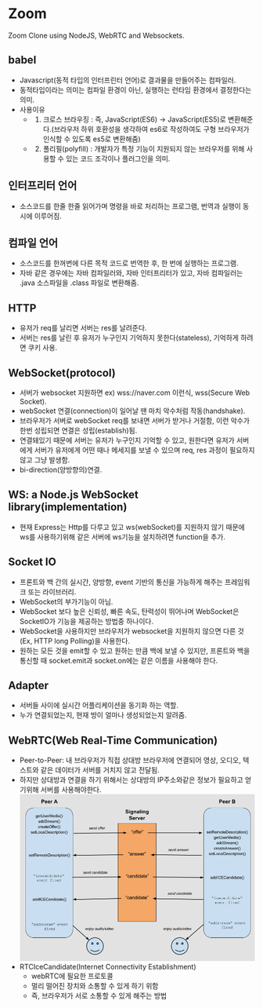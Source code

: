 # Zoom

Zoom Clone using NodeJS, WebRTC and Websockets.

## babel
 - Javascript(동적 타입의 인터프린터 언어)로 결과물을 만들어주는 컴파일러.
 - 동적타입이라는 의미는 컴파일 환경이 아닌, 실행하는 런타임 환경에서 결정한다는 의미.
 - 사용이유
   - 1. 크로스 브라우징 : 즉, JavaScript(ES6) -> JavaScript(ES5)로 변환해준다.(브라우저 하위 호환성을 생각하여 es6로 작성하여도 구형 브라우저가 인식할 수 있도록 es5로 변환해줌)
   - 2. 폴리필(polyfill) : 개발자가 특정 기능이 지원되지 않는 브라우저를 위해 사용할 수 있는 코드 조각이나 플러그인을 의미.

## 인터프리터 언어
 - 소스코드를 한줄 한줄 읽어가며 명령을 바로 처리하는 프로그램, 번역과 실행이 동시에 이루어짐.

## 컴파일 언어
 - 소스코드를 한꺼번에 다른 목적 코드로 번역한 후, 한 번에 실행하는 프로그램.
 - 자바 같은 경우에는 자바 컴파일러와, 자바 인터프리터가 있고, 자바 컴파일러는 .java 소스파일을 .class 파일로 변환해줌.

## HTTP
 - 유저가 req를 날리면 서버는 res를 날려준다.
 - 서버는 res를 날린 후 유저가 누구인지 기억하지 못한다(stateless), 기억하게 하려면 쿠키 사용.

## WebSocket(protocol)
 - 서버가 websocket 지원하면 ex) wss://naver.com 이런식, wss(Secure Web Socket).
 - webSocket 연결(connection)이 일어날 땐 마치 악수처럼 작동(handshake).
 - 브라우저가 서버로 webSocket req를 보내면 서버가 받거나 거절함, 이런 악수가 한번 성립되면 연결은 성립(establish)됨.
 - 연결돼있기 때문에 서버는 유저가 누구인지 기억할 수 있고, 원한다면 유저가 서버에게 서버가 유저에게 어떤 때나 메세지를 보낼 수 있으며 req, res 과정이 필요하지 않고 그냥 발생함.
 - bi-direction(양방향의)연결.

## WS: a Node.js WebSocket library(implementation)
 - 현재 Express는 Http를 다루고 있고 ws(webSocket)를 지원하지 않기 때문에 ws를 사용하기위해 같은 서버에 ws기능을 설치하려면 function을 추가.

## Socket IO
 - 프론트와 백 간의 실시간, 양방향, event 기반의 통신을 가능하게 해주는 프레임워크 또는 라이브러리.
 - WebSocket의 부가기능이 아님.
 - WebSocket 보다 높은 신뢰성, 빠른 속도, 탄력성이 뛰어나며 WebSocket은 SocketIO가 기능을 제공하는 방법중 하나이다.
 - WebSocket을 사용하지만 브라우저가 websocket을 지원하지 않으면 다른 것(Ex, HTTP long Polling)을 사용한다.
 - 원하는 모든 것을 emit할 수 있고 원하는 만큼 백에 보낼 수 있지만, 프론트와 백을 통신할 때 socket.emit과 socket.on에는 같은 이름을 사용해야 한다.

## Adapter
 - 서버들 사이에 실시간 어플리케이션을 동기화 하는 역할.
 - 누가 연결되었는지, 현재 방이 얼마나 생성되었는지 알려줌.

## WebRTC(Web Real-Time Communication)
 - Peer-to-Peer: 내 브라우저가 직접 상대방 브라우저에 연결되어 영상, 오디오, 텍스트와 같은 데이터가 서버를 거치지 않고 전달됨.
 - 하지만 상대방과 연결을 하기 위해서는 상대방의 IP주소와같은 정보가 필요하고 얻기위해 서버를 사용해야한다.
  ![그림1](/src/public/img/webRTC.png)
 -  RTCIceCandidate(Internet Connectivity Establishment)
    -  webRTC에 필요한 프로토콜
    -  멀리 떨어진 장치와 소통할 수 있게 하기 위함
    -  즉, 브라우저가 서로 소통할 수 있게 해주는 방법